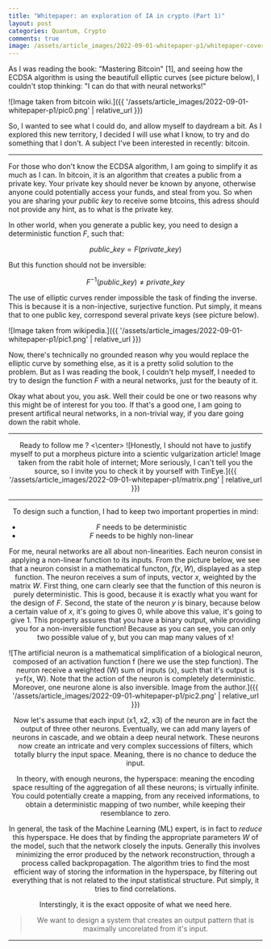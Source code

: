 ```yaml
---
title: "Whitepaper: an exploration of IA in crypto (Part 1)"
layout: post
categories: Quantum, Crypto
comments: true
image: /assets/article_images/2022-09-01-whitepaper-p1/whitepaper-cover.jpg
---
```


As I was reading the book: "Mastering Bitcoin" [1], and seeing how the ECDSA algorithm is using the beautifull elliptic curves (see picture below), I couldn't stop thinking: "I can do that with neural networks!"

![Image taken from bitcoin wiki.]({{ '/assets/article_images/2022-09-01-whitepaper-p1/pic0.png' | relative_url }})

So, I wanted to see what I could do, and allow myself to daydream a bit. As I explored this new territory, I decided I will use what I know, to try and do something that I don't. A subject I've been interested in recently: bitcoin.

***

For those who don't know the ECDSA algorithm, I am going to simplify it as much as I can. In bitcoin, it is an algorithm that creates a public from a private key. Your private key should never be known by anyone, otherwise anyone could potentially access your funds, and steal from you. So when you are sharing your *public key* to receive some btcoins, this adress should not provide any hint, as to what is the private key. 

In other world, when you generate a public key, you need to design a deterministic function $F$, such that:

$$public\_key = F(private\_key)$$

But this function should not be inversible:

$$F^{-1}(public\_key) \neq private\_key$$

The use of elliptic curves render impossible the task of finding the inverse. This is because it is a non-injective, surjective function. Put simply, it means that to one public key, correspond several private keys (see picture below).

![Image taken from wikipedia.]({{ '/assets/article_images/2022-09-01-whitepaper-p1/pic1.png' | relative_url }})

Now, there's technically no grounded reason why you would replace the elliptic curve by something else, as it is a pretty solid solution to the problem. But as I was reading the book, I couldn't help myself, I needed to try to design the function $F$ with a neural networks, just for the beauty of it. 

Okay what about you, you ask. Well their could be one or two reasons why this might be of interest for you too. If that's a good one, I am going to present artifical neural networks, in a non-trivial way, if you dare going down the rabit whole.

***


<center> Ready to follow me ? <\center>
![Honestly, I should not have to justify myself to put a morpheus picture into a scientic vulgarization article! Image taken from the rabit hole of internet; More seriously, I can't tell you the source, so I invite you to check it by yourself with TinEye.]({{ '/assets/article_images/2022-09-01-whitepaper-p1/matrix.png' | relative_url }})


***

To design such a function, I had to keep two important properties in mind:
- $F$ needs to be deterministic
- $F$ needs to be highly non-linear

For me, neural networks are all about non-linearities. Each neuron consist in applying a non-linear function to its inputs. From the picture below, we see that a neuron consist in a mathematical functon, $f(x, W)$, displayed as a step function. The neuron receives a sum of inputs, vector $x$, weighted by the matrix $W$. First thing, one carn clearly see that the function of this neuron is purely deterministic. This is good, because it is exactly what you want for the design of $F$. Second, the state of the neuron $y$ is binary, because below a certain value of $x$, it's going to gives $0$, while above this value, it's going to give $1$. This property assures that you have a binary output, while providing you for a non-inversible function! Because as you can see, you can only two possible value of y, but you can map many values of x! 

![The artificial neuron is a mathematical simplification of a biological neuron, composed of an activation function f (here we use the step function). The neuron receive a weighted (W) sum of inputs (x), such that it's output is y=f(x, W). Note that the action of the neuron is completely deterministic. Moreover, one neurone alone is also inversible. Image from the author.]({{ '/assets/article_images/2022-09-01-whitepaper-p1/pic2.png' | relative_url }})


Now let's assume that each input (x1, x2, x3) of the neuron are in fact the output of three other neurons. Eventually, we can add many layers of neurons in cascade, and we obtain a deep neural network. These neurons now create an intricate and very complex successions of filters, which totally blurry the input space. Meaning, there is no chance to deduce the input.

In theory, with enough neurons, the hyperspace: meaning the encoding space resulting of the aggregation of all these neurons; is virtually infinite. You could potentially create a mapping, from any received informations, to obtain a deterministic mapping of two number, while keeping their resemblance to zero. 

In general, the task of the Machine Learning (ML) expert, is in fact to *reduce* this hyperspace. He does that by finding the appropriate parameters $W$ of the model, such that the network closely the inputs. Generally this involves minimizing the error produced by the network reconstruction, through a process called backpropagation. The algorithm tries to find the most efficient way of storing the information in the hyperspace, by filtering out everything that is not related to the input statistical structure. Put simply, it tries to find correlations. 

Interstingly, it is the exact opposite of what we need here. 
> We want to design a system that creates an output pattern that is maximally uncorelated from it's input. 

***





